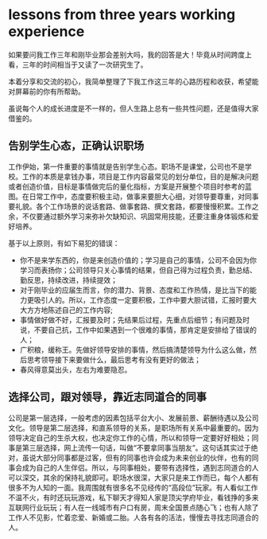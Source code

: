 # lessons from three years working experience

如果要问我工作三年和刚毕业那会差别大吗，我的回答是大！毕竟从时间跨度上看，三年的时间相当于又读了一次研究生了。

本着分享和交流的初心，我简单整理了下我工作这三年的心路历程和收获，希望能对屏幕前的你有所帮助。

虽说每个人的成长进度是不一样的，但人生路上总有一些共性问题，还是值得大家借鉴的。

## 告别学生心态，正确认识职场

工作伊始，第一件重要的事情就是告别学生心态。职场不是课堂，公司也不是学校。工作的本质是拿钱办事，项目是工作内容最常见的划分单位，目的是解决问题或者创造价值，目标是事情做完后的量化指标，方案是开展整个项目时参考的蓝图。在日常工作中，态度要积极主动，做事来要胆大心细，对领导要尊重，对同事要礼貌。各个工作场景的说话套路、做事套路、撰文套路，都要慢慢积累。工作之余，不仅要通过额外学习来弥补欠缺知识、巩固常用技能，还要注重身体锻炼和爱好培养。

基于以上原则，有如下易犯的错误：

- 你不是来学东西的，你是来创造价值的；学习是自己的事情，公司不会因为你学习而表扬你；公司领导只关心事情的结果，但自己得为过程负责，勤总结、勤反思，持续改进，持续提效；
- 对于刚毕业的应届生而言，你的潜力、背景、态度和工作热情，是比当下的能力更吸引人的。所以，工作态度一定要积极，工作中要大胆试错，汇报时要大大方方地陈述自己的工作内容;
- 事情做好做不好，汇报要及时；先结果后过程，先重点后细节；有问题及时说，不要自己抗，工作中如果遇到一个很难的事情，那肯定是安排给了错误的人；
- 广积粮，缓称王。先做好领导安排的事情，然后搞清楚领导为什么这么做，然后思考领导接下来要做什么，最后思考有没有更好的做法；
- 春风得意莫出头，左右为难要隐忍。

## 选择公司，跟对领导，靠近志同道合的同事

公司是第一层选择，一般考虑的因素包括平台大小、发展前景、薪酬待遇以及公司文化。领导是第二层选择，和直系领导的关系，是职场所有关系中最重要的。因为领导决定自己的生杀大权，也决定你工作的心情，所以和领导一定要好好相处；同事是第三层选择，网上流传一句话，叫做“不要拿同事当朋友”。这句话其实过于绝对，虽说大部分同事都是过客，但有的同事也许会成为未来创业的伙伴，也有的同事会成为自己的人生伴侣。所以，与同事相处，要带有选择性，遇到志同道合的人可以深交，其余的保持礼貌即可。职场水很深，大家只是来工作而已，每个人都有很多不为人知的一面。我周围就有很多名不见经传的“高段位”玩家。有人看似工作不温不火，有时还玩玩游戏，私下聊天才得知人家是顶尖学府毕业，看钱挣的多来互联网行业玩玩；有人在一线城市有户口有房，周末全国景点随心飞；也有人除了工作人不见影，忙着恋爱、新婚或二胎。人各有各的活法，慢慢去寻找志同道合的人。

